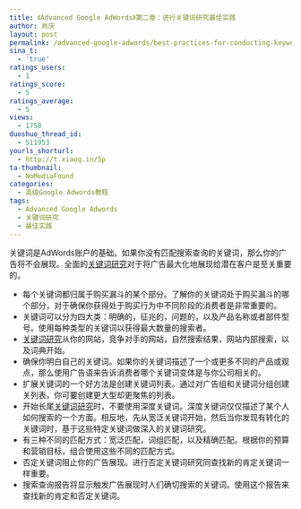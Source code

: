 ```yaml
---
title: 《Advanced Google AdWords》第二章：进行关键词研究最佳实践
author: 肖庆
layout: post
permalink: /advanced-google-adwords/best-practices-for-conducting-keyword-research/
sina_t:
  - 'true'
ratings_users:
  - 1
ratings_score:
  - 5
ratings_average:
  - 5
views:
  - 1758
duoshuo_thread_id:
  - 511953
yourls_shorturl:
  - http://t.xiaoq.in/5p
ta-thumbnail:
  - NoMediaFound
categories:
  - 高级Google Adwords教程
tags:
  - Advanced Google Adwords
  - 关键词研究
  - 最佳实践
---
```

<p align="left">
  关键词是AdWords账户的基础。如果你没有匹配搜索查询的关键词，那么你的广告将不会展现。全面的<span class='wp_keywordlink_affiliate'><a href="http://blog.xiaoq.in/tag/%e5%85%b3%e9%94%ae%e8%af%8d%e7%a0%94%e7%a9%b6/" title="查看关键词研究中的全部文章" target="_blank">关键词研究</a></span>对于将广告最大化地展现给潜在客户是至关重要的。
</p>

*   每个关键词都归属于购买漏斗的某个部分。了解你的关键词处于购买漏斗的哪个部分，对于确保你获得处于购买行为中不同阶段的消费者是非常重要的。
*   关键词可以分为四大类：明确的，征兆的，问题的，以及产品名称或者部件型号。使用每种类型的关键词以获得最大数量的搜索者。
*   <span class='wp_keywordlink_affiliate'><a href="http://blog.xiaoq.in/tag/%e5%85%b3%e9%94%ae%e8%af%8d%e7%a0%94%e7%a9%b6/" title="查看关键词研究中的全部文章" target="_blank">关键词研究</a></span>从你的网站，竞争对手的网站，自然搜索结果，网站内部搜索，以及词典开始。
*   确保你明白自己的关键词。如果你的关键词描述了一个或更多不同的产品或观点，那么使用广告语来告诉消费者哪个关键词变体是与你公司相关的。
*   扩展关键词的一个好方法是创建关键词列表。通过对广告组和关键词分组创建关列表，你可要创建更大型却更聚焦的列表。
*   开始长尾<span class='wp_keywordlink_affiliate'><a href="http://blog.xiaoq.in/tag/%e5%85%b3%e9%94%ae%e8%af%8d%e7%a0%94%e7%a9%b6/" title="查看关键词研究中的全部文章" target="_blank">关键词研究</a></span>时，不要使用深度关键词。深度关键词仅仅描述了某个人如何搜索的一个方面。相反地，先从宽泛关键词开始，然后当你发现有转化的关键词时，基于这些特定关键词做深入的关键词研究。
*   有三种不同的匹配方式：宽泛匹配，词组匹配，以及精确匹配。根据你的预算和营销目标，组合使用这些不同的匹配方式。
*   否定关键词阻止你的广告展现。进行否定关键词研究同查找新的肯定关键词一样重要。
*   搜索查询报告将显示触发广告展现时人们确切搜索的关键词。使用这个报告来查找新的肯定和否定关键词。